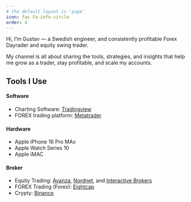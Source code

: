 ```yaml
---
# the default layout is 'page'
icon: fas fa-info-circle
order: 4
---
```


Hi, I’m Gustav — a Swedish engineer, and consistently profitable Forex Dayrader and equity swing trader.

My channel is all about sharing the tools, strategies, and insights that help me grow as a trader, stay profitable, and scale my accounts.

## Tools I Use

#### Software  
* Charting Software: [Tradingview](https://www.tradingview.com/?aff_id=147497)
* FOREX trading platform: [Metatrader](https://www.metatrader5.com/)

#### Hardware
* Apple iPhone 16 Pro MAx
* Apple Watch Series 10
* Apple iMAC
  
#### Broker  

* Equity Trading: [Avanza](https://www.avanza.se/), [Nordnet](https://www.nordnet.se/), and [Interactive Brokers](https://www.interactivebrokers.ie/)
* FOREX Trading (Forex): [Eightcap](https://www.eightcap.com/)
* Crypty: [Binance](https://www.binance.com/)

